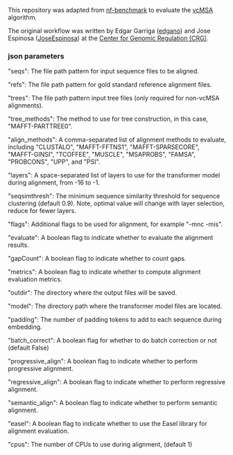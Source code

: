 
This repository was adapted from [nf-benchmark](https://github.com/cbcrg/nf-benchmark) to evaluate the [vcMSA](https://github.com/clairemcwhite/vcmsa) algorithm. 

The original workflow was written by Edgar Garriga ([edgano](https://github.com/edgano)) and Jose Espinosa ([JoseEspinosa](https://github.com/JoseEspinosa)) at the [Center for Genomic Regulation (CRG)](http://www.crg.eu). 



### json parameters
"seqs": The file path pattern for input sequence files to be aligned.

"refs": The file path pattern for gold standard reference alignment files.

"trees": The file path pattern input tree files (only required for non-vcMSA alignments).

"tree_methods": The method to use for tree construction, in this case, "MAFFT-PARTTREE0".

"align_methods": A comma-separated list of alignment methods to evaluate, including "CLUSTALO", "MAFFT-FFTNS1", "MAFFT-SPARSECORE", "MAFFT-GINSI", "TCOFFEE", "MUSCLE", "MSAPROBS", "FAMSA", "PROBCONS", "UPP", and "PSI".

"layers": A space-separated list of layers to use for the transformer model during alignment, from -16 to -1.

"seqsimthresh": The minimum sequence similarity threshold for sequence clustering (default 0.9). Note, optimal value will change with layer selection, reduce for fewer layers.

"flags": Additional flags to be used for alignment, for example "-mnc -mis".

"evaluate": A boolean flag to indicate whether to evaluate the alignment results.

"gapCount": A boolean flag to indicate whether to count gaps.

"metrics": A boolean flag to indicate whether to compute alignment evaluation metrics.

"outdir": The directory where the output files will be saved.

"model": The directory path where the transformer model files are located.

"padding": The number of padding tokens to add to each sequence during embedding.

"batch_correct": A boolean flag for whether to do batch correction or not (default False)

"progressive_align": A boolean flag to indicate whether to perform progressive alignment.

"regressive_align": A boolean flag to indicate whether to perform regressive alignment.

"semantic_align": A boolean flag to indicate whether to perform semantic alignment.

"easel": A boolean flag to indicate whether to use the Easel library for alignment evaluation.

"cpus": The number of CPUs to use during alignment, (default 1)
